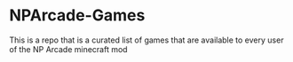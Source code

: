 # NPArcade-Games
This is a repo that is a curated list of games that are available to every user of the NP Arcade minecraft mod
